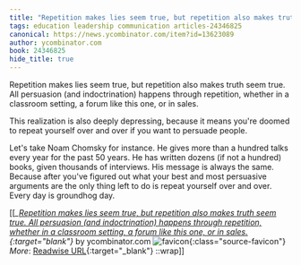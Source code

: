 ```yaml
---
title: "Repetition makes lies seem true, but repetition also makes truth ..."
tags: education leadership communication articles-24346825
canonical: https://news.ycombinator.com/item?id=13623089
author: ycombinator.com
book: 24346825
hide_title: true
---
```


Repetition makes lies seem true, but repetition also makes truth seem true. All persuasion (and indoctrination) happens through repetition, whether in a classroom setting, a forum like this one, or in sales.

This realization is also deeply depressing, because it means you're doomed to repeat yourself over and over if you want to persuade people.

Let's take Noam Chomsky for instance. He gives more than a hundred talks every year for the past 50 years. He has written dozens (if not a hundred) books, given thousands of interviews. His message is always the same. Because after you've figured out what your best and most persuasive arguments are the only thing left to do is repeat yourself over and over. Every day is groundhog day.


[[<cite>_[Repetition makes lies seem true, but repetition also makes truth seem true. All persuasion (and indoctrination) happens through repetition, whether in a classroom setting, a forum like this one, or in sales.](https://news.ycombinator.com/item?id=13623089){:target="_blank"}_</cite> by ycombinator.com ![favicon](https://s2.googleusercontent.com/s2/favicons?domain=news.ycombinator.com){:class="source-favicon"}<br>
_More_: [Readwise URL](https://readwise.io/open/475469846){:target="_blank"}
::wrap]]
